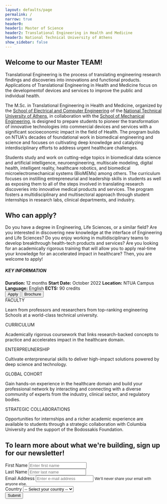 ```yaml
---
layout: defaults/page
permalink: /
narrow: true
header0:
header1: Master of Science
header2: Translational Engineering in Health and Medicine
header3: National Technical University of Athens
show_sidebar: false
---
```

<div class="container pb-5">
    <div class="row">
        <div class="col-8 pl-0 pr-0">
            <div class="col-12">
                <h2>Welcome to our Master TEAM!</h2>
                <p>
                    Translational Engineering is the process of translating engineering research findings
                    and discoveries into innovations and functional products. Applications of Translational
                    Engineering in Health and Medicine focus on the developmentof devices and services to
                    improve the public and individual health.
                </p>
                <p>
                    The M.Sc. in Translational Engineering in Health and Medicine, organized by the <a href="https://www.ece.ntua.gr">School of Electrical and Computer Engineering</a> of the <a href="https://www.ntua.gr">National Technical University of Athens</a>, in collaboration with the <a href="https://www.mech.ntua.gr">School of Mechanical Engineering</a>, is designed to prepare students to pioneer the transformation of innovative technologies into commercial devices and services with a significant socioeconomic impact in the field of Health. The program builds on NTUA's decades of foundational work in biomedical engineering and science and focuses on cultivating deep knowledge and catalyzing interdisciplinary efforts to address urgent healthcare challenges.
                </p>
                <p>
                    Students study and work on cutting-edge topics in biomedical data science and artificial
                    intelligence, neuroengineering, multiscale modeling, digital health, intelligent reality, healthcare
                    robotics, and biomedical microelectromechanical systems (BioMEMs) among others. The curriculum focuses
                    on instilling entrepreneurial and leadership skills in students as well as exposing them to all of the
                    steps involved in translating research discoveries into innovative medical products and services.
                    The program fosters a multidisciplinary and multisectoral approach through student internships in
                    research labs, clinical departments, and industry.
                </p>
            </div>
            <div class="col-12">
                <h2>Who can apply?</h2>
                <p>
                    Do you have a degree in Engineering, Life Sciences, or a similar field? Are you interested in
                    discovering new knowledge at the interface of Engineering and Life Sciences? Do you enjoy
                    working in multidisciplinary teams to develop breakthrough health-tech products and services?
                    Are you looking for an academically rigorous training that will allow you to apply real-time
                    your knowledge for an accelerated impact in healthcare? Then, you are welcome to apply!
                </p>
            </div>
        </div>
        <div class="col-4 pl-0 pr-0">
            <div class="card colored-main text-white background-color-main">
                <div class="card-body">
                        <h5 class="card-title text-center">KEY INFORMATION</h5>
                        <div class="card-text text-left">
                            <label class="mb-0"><strong>Duration:</Strong> 12 months</label>
                            <label class="mb-0"><strong>Start Date:</Strong> October 2022</label>
                            <label class="mb-0"><strong>Location:</Strong> NTUA Campus</label>
                            <label class="mb-0"><strong>Language:</Strong> English</label>
                            <label class="mb-0"><strong>ECTS:</Strong> 90 credits</label>
                        </div>
                </div>
            </div>
            <div class="col-12 mt-4 pl-0 pr-0 ">
                <button type="button" class="btn btn-custom apply-btn">
                    <i class="fa-regular fa-pen-to-square fa-lg mr-2"></i>Apply
                </button>
                <button type="button" class="btn btn-custom mt-3">
                    <i class="fa-solid fa-download fa-lg mr-2"></i>Brochure
                </button>
            </div>
        </div>
    </div>
    <div class="row mt-4 pl-2">
        <div class="custom-information-box col-12">
            <div class="row">
                <div class="information-box-component col">
                    <label class="title">
                        FACULTY
                    </label>
                    <p class="text">
                        Learn from professors and researchers from top-ranking engineering Schools at a world-class technical university.
                    </p>
                </div>
                <div class="information-box-component col">
                    <label class="title">
                        CURRICULUM
                    </label>
                    <p class="text">
                        Academically rigorous coursework that links research-backed concepts to practice and accelerates impact in the healthcare domain.
                    </p>
                </div>
                <div class="information-box-component col">
                    <label class="title">
                        ENTERPREUNERSHIP
                    </label>
                    <p class="text">
                        Cultivate enterpreneurial skills to deliver high-impact solutions powered by deep science and technology.                   
                    </p>
                </div>
                <div class="information-box-component col">
                    <label class="title">
                        GLOBAL COHORT
                    </label>
                    <p class="text">
                        Gain hands-on experience in the healthcare domain and build your professional network by interacting and connecting with a diverse community of experts from the industry, clinical sector, and regulatory bodies.                    
                    </p>
                </div>
                <div class="information-box-component col">
                    <label class="title">
                        STRATEGIC COLLABORATIONS
                    </label>
                    <p class="text">
                        Opportunities for internships and a richer academic experience are available to students through a strategic collaboration with Columbia University and the support of the Bodossakis Foundation.
                    </p>
                </div>
            </div>
        </div>
    </div>
    <div class="row mt-5 pl-2">
        <h2>To learn more about what we're building, sign up for our newsletter!</h2>
        <form class="mt-4 w-100">
          <div class="form-group">
            <label for="inputFirstName" class="font-weight-bold">First Name</label>
            <input type="text" class="form-control" id="inputFirstName" placeholder="Enter first name" required>
          </div>
          <div class="form-group">
            <label for="inputLastName" class="font-weight-bold">Last Name</label>
            <input type="text" class="form-control" id="inputLastName" placeholder="Enter last name" required>
          </div>
          <div class="form-group">
            <label for="inputEmail" class="font-weight-bold">Email Address</label>
            <input type="email" class="form-control" id="inputEmail" aria-describedby="emailHelp" placeholder="Enter e-mail address" required>
            <small id="emailHelp" class="form-text text-muted">We'll never share your email with anyone else.</small>
          </div>
          <div class="form-group">
            <label for="selectCountry" class="font-weight-bold">Country</label>
            <select class="form-control" id="selectCountry">
              <option selected disabled>-- Select your country --</option>
            </select>
          </div>
          <button type="submit" class="btn btn-primary">Submit</button>
        </form>
    </div>
</div>

<script src="{{ base.url | prepend: site.url }}/theme/js/countries.js"></script>

